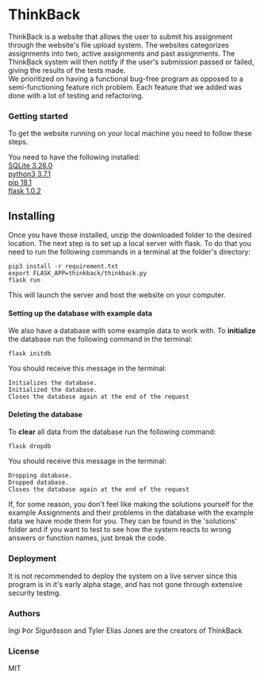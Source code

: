 # ThinkBack

ThinkBack is a website that allows the user to submit his assignment through the website's file upload system. The websites categorizes assignments into two, active assignments and past assignments. The ThinkBack system will then notify if the user's submission passed or failed, giving the results of the tests made.</br>
We prioritized on having a functional bug-free program as opposed to a semi-functioning feature rich problem. Each feature that we added was done with a lot of testing
and refactoring.

### Getting started

To get the website running on your local machine you need to follow these steps. </br>

You need to have the following installed: </br>
[SQLite 3.26.0](https://sqlite.org/index.html) </br>
[python3 3.7.1](https://www.python.org/) </br>
[pip 18.1](https://pip.pypa.io/en/stable/installing/) </br>
[flask 1.0.2](http://flask.pocoo.org/) </br>

## Installing

Once you have those installed, unzip the downloaded folder to the desired location. The next step is to set up a local server with flask. To do that you need to run the following commands in a terminal at the folder's directory:</br>

`pip3 install -r requirement.txt`</br>
`export FLASK_APP=thinkback/thinkback.py`</br>
`flask run`</br>

This will launch the server and host the website on your computer.</br>

#### Setting up the database with example data

We also have a database with some example data to work with. To **initialize** the database run the following command in the terminal: </br>

`flask initdb` </br>

You should receive this message in the terminal: </br>

`Initializes the database.` </br>
`Initialized the database.` </br>
`Closes the database again at the end of the request` </br>

#### Deleting the database

To **clear** all data from the database run the following command: </br>

`flask dropdb` </br>

You should receive this message in the terminal: </br>

`Dropping database.` </br>
`Dropped database.` </br>
`Closes the database again at the end of the request` </br>

If, for some reason, you don't feel like making the solutions yourself for the example Assignments and their problems in the database with the example data
we have mode them for you. They can be found in the 'solutions' folder and if you want to test to see how the system reacts to wrong answers or function names,
just break the code.

### Deployment

It is not recommended to deploy the system on a live server since this program is in it's early alpha stage, and has not gone through extensive security testing.

### Authors

Ingi Þór Sigurðsson and Tyler Elías Jones are the creators of ThinkBack

### License 

MIT

